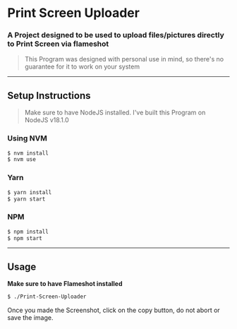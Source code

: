 # Print Screen Uploader

### A Project designed to be used to upload files/pictures directly to Print Screen via flameshot

> This Program was designed with personal use in mind, so there's no guarantee for it to work on your system

---

## Setup Instructions

> Make sure to have NodeJS installed. I've built this Program on NodeJS v18.1.0

### Using NVM

```bash
$ nvm install
$ nvm use
```

### Yarn

```bash
$ yarn install
$ yarn start
```

### NPM

```bash
$ npm install
$ npm start
```

---

## Usage

**Make sure to have Flameshot installed**

```bash
$ ./Print-Screen-Uploader
```

Once you made the Screenshot, click on the copy button, do not abort or save the image.
